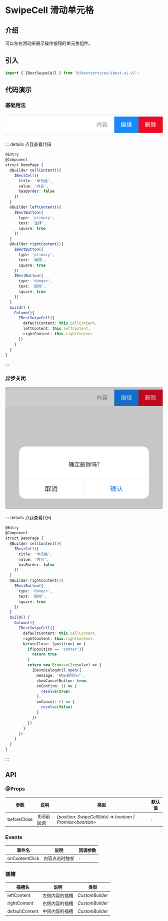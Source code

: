 # SwipeCell 滑动单元格

## 介绍

可以左右滑动来展示操作按钮的单元格组件。
 
## 引入

```ts
import { IBestSwipeCell } from "@ibestservices/ibest-ui-v2";
```

## 代码演示

### 基础用法

![基础用法](./images/base.png)

::: details 点我查看代码
```ts
@Entry
@Component
struct DemoPage {
  @Builder cellContent(){
    IBestCell({
      title: '单元格',
      value: '内容',
      hasBorder: false
    })
  }
  @Builder leftContent(){
    IBestButton({
      type: 'primary',
      text: '选择',
      square: true
    })
  }
  @Builder rightContent(){
    IBestButton({
      type: 'primary',
      text: '编辑',
      square: true
    })
    IBestButton({
      type: 'danger',
      text: '删除',
      square: true
    })
  }
  build() {
    Column(){
      IBestSwipeCell({
        defaultContent: this.cellContent,
        leftContent: this.leftContent,
        rightContent: this.rightContent
      })
    }
  }
}
```
:::

### 异步关闭

![异步关闭](./images/before-close.png)

::: details 点我查看代码
```ts
@Entry
@Component
struct DemoPage {
  @Builder cellContent(){
    IBestCell({
      title: '单元格',
      value: '内容',
      hasBorder: false
    })
  }
  @Builder rightContent(){
    IBestButton({
      type: 'danger',
      text: '删除',
      square: true
    })
  }
  build() {
    Column(){
      IBestSwipeCell({
        defaultContent: this.cellContent,
        rightContent: this.rightContent,
        beforeClose: (position) => {
          if(position == 'center'){
            return true
          }
          return new Promise((resolve) => {
            IBestDialogUtil.open({
              message: '确定删除吗?',
              showCancelButton: true,
              onConfirm: () => {
                resolve(true)
              },
              onCancel: () => {
                resolve(false)
              }
            })
          })
        }
      })
    }
  }
}
```
:::


## API

### @Props

| 参数                   | 说明              | 类型      | 默认值  |
| --------------------- | ------------------| ----------| ------ |
| beforeClose           | 关闭前回调          | _(position: SwipeCellSide) => boolean \| Promise\<boolean\>_ | `-` |

### Events

| 事件名       | 说明            | 回调参数                         |
| ------------| ---------------| -------------------------------- |
| onContentClick| 内容点击时触发 | `-` |

### 插槽

| 插槽名             | 说明               | 类型             |
| ------------------| ------------------| ----------------|
| leftContent       | 左侧内容的插槽      | _CustomBuilder_ |
| rightContent      | 右侧内容的插槽      | _CustomBuilder_ |
| defaultContent    | 中间内容的插槽      | _CustomBuilder_ |